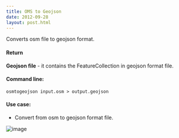 ```yaml
---
title: OMS to Geojson
date: 2012-09-28
layout: post.html
---
```


Converts osm file to geojson format.

#### Return

**Geojson file** - it contains the FeatureCollection in geojson format file.

#### Command line:

```osmtogeojson input.osm > output.geojson```

#### Use case:

- Convert from osm to geojson format file.

![image](https://user-images.githubusercontent.com/19536044/47044659-64014e80-d156-11e8-9e7e-6e2d592b8354.png)